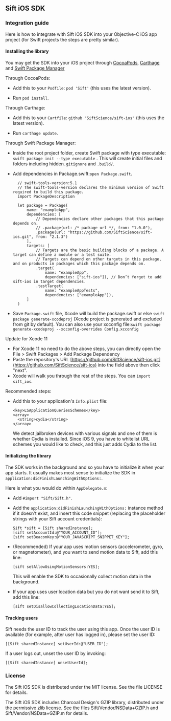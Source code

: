 ## Sift iOS SDK

### Integration guide

Here is how to integrate with Sift iOS SDK into your Objective-C iOS app
project (for Swift projects the steps are pretty similar).

#### Installing the library

You may get the SDK into your iOS project through  [CocoaPods](http://cocoapods.org/), [Carthage](https://github.com/Carthage/Carthage) and [Swift Package Manager](https://github.com/apple/swift-package-manager)

Through CocoaPods:

* Add this to your `Podfile`: `pod 'Sift'` (this uses the latest
  version).

* Run `pod install`.

Through Carthage:

* Add this to your `Cartfile`: `github "SiftScience/sift-ios"` (this
  uses the latest version).

* Run `carthage update`.

Through Swift Package Manager:

* Inside the root project folder, ​create Swift package with type executable: `swift package init --type executable` .
This will create initial files and folders including hidden​ `​.gitignore​` ​and `.build/​`.

* Add dependencies in Package.swift: ​`open Package.swift`.
  
  ```
    // swift-tools-version:5.1
    // The swift-tools-version declares the minimum version of Swift required to build this package.
    import​ ​PackageDescription
    
    let package = Package(
        name: "exampleApp",
        dependencies: [
            // Dependencies declare other packages that this package depends on.
            ​// .package(url: /* package url */, from: "1.0.0"),
            .​package​(​url​: "https://github.com/SiftScience/sift-ios.git"​, ​from​: "2.1.3"​)
        ],
        ​targets​: [
            ​// Targets are the basic building blocks of a package. A target can define a module or a test suite.
            ​// Targets can depend on other targets in this package, and on products in packages which this package depends on.
            ​.target(
                name: "exampleApp",
                dependencies: ["sift-ios"]), // Don’t forget to add sift-ios in target dependencies.
            .testTarget(
                name: "exampleAppTests",
                dependencies: ["exampleApp"]),
        ] 
    )
  ```
* Save `Package.swift` file, Xcode will build the package.swift or else ​`swift package generate-xcodeproj`
(Xcode project is generated and excluded from git by default). 
You can also use your xcconfig file: ​`swift package generate-xcodeproj --xcconfig-overrides Config.xcconfig`

Update for Xcode 11

* For Xcode 11 no need to do the above steps, you can directly open the File > Swift Packages > Add Package Dependency
* Paste the repository's URL [https://github.com/SiftScience/sift-ios.git​](https://github.com/SiftScience/sift-ios)  into the field
above then click "next".
* Xcode will walk you through the rest of the steps. You can `import sift_ios`.

Recommended steps:

* Add this to your application's `Info.plist` file:

  ```
  <key>LSApplicationQueriesSchemes</key>
  <array>
    <string>cydia</string>
  </array>
  ```

  We detect jailbroken devices with various signals and one of them is
  whether Cydia is installed.  Since iOS 9, you have to whitelist URL
  schemes you would like to check, and this just adds Cydia to the list.

#### Initializing the library

The SDK works in the background and so you have to initialize it when
your app starts.  It usually makes most sense to initialize the SDK in
`application:didFinishLaunchingWithOptions:`.

Here is what you would do within `AppDelegate.m`:

* Add `#import "Sift/Sift.h"`.

* Add the `application:didFinishLaunchingWithOptions:` instance method
  if it doesn't exist, and insert this code snippet (replacing the placeholder
  strings with your Sift account credentials):

  ```
  Sift *sift = [Sift sharedInstance];
  [sift setAccountId:@"YOUR_ACCOUNT_ID"];
  [sift setBeaconKey:@"YOUR_JAVASCRIPT_SNIPPET_KEY"];
  ```

* (Recommended) If your app uses motion sensors (accelerometer, gyro, or
  magnetometer), and you want to send motion data to Sift, add this line:
  ```
  [sift setAllowUsingMotionSensors:YES];
  ```
  This will enable the SDK to occasionally collect motion data in the
  background.
  
* If your app uses user location data but you do not want send it to
  Sift, add this line:
  ```
  [sift setDisallowCollectingLocationData:YES];
  ```

#### Tracking users

Sift needs the user ID to track the user using this app. Once the user ID
is available (for example, after user has logged in), please set the
user ID:

```
[[Sift sharedInstance] setUserId:@"USER_ID"];
```

If a user logs out, unset the user ID by invoking:

```
[[Sift sharedInstance] unsetUserId];
```

### License

The Sift iOS SDK is distributed under the MIT license. See the file LICENSE for details.

The Sift iOS SDK  includes Charcoal Design's GZIP library, distributed under the permissive zlib license.  See the files Sift/Vendor/NSData+GZIP.h and Sift/Vendor/NSData+GZIP.m for details.
